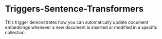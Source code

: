 # Triggers-Sentence-Transformers
This trigger demonstrates how you can automatically update document embeddings whenever a new document is inserted or modified in a specific collection.
